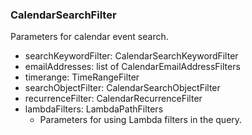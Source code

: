 ### CalendarSearchFilter
Parameters for calendar event search.

- searchKeywordFilter: CalendarSearchKeywordFilter
- emailAddresses: list of CalendarEmailAddressFilters
- timerange: TimeRangeFilter
- searchObjectFilter: CalendarSearchObjectFilter
- recurrenceFilter: CalendarRecurrenceFilter
- lambdaFilters: LambdaPathFilters
  - Parameters for using Lambda filters in the query.
